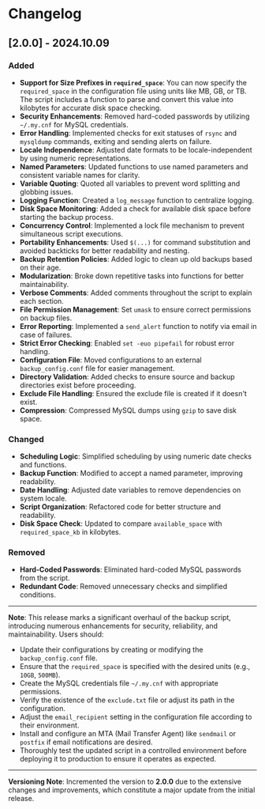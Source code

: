 # Changelog

## [2.0.0] - 2024.10.09

### Added

- **Support for Size Prefixes in `required_space`**: You can now specify the `required_space` in the configuration file using units like MB, GB, or TB. The script includes a function to parse and convert this value into kilobytes for accurate disk space checking.
- **Security Enhancements**: Removed hard-coded passwords by utilizing `~/.my.cnf` for MySQL credentials.
- **Error Handling**: Implemented checks for exit statuses of `rsync` and `mysqldump` commands, exiting and sending alerts on failure.
- **Locale Independence**: Adjusted date formats to be locale-independent by using numeric representations.
- **Named Parameters**: Updated functions to use named parameters and consistent variable names for clarity.
- **Variable Quoting**: Quoted all variables to prevent word splitting and globbing issues.
- **Logging Function**: Created a `log_message` function to centralize logging.
- **Disk Space Monitoring**: Added a check for available disk space before starting the backup process.
- **Concurrency Control**: Implemented a lock file mechanism to prevent simultaneous script executions.
- **Portability Enhancements**: Used `$(...)` for command substitution and avoided backticks for better readability and nesting.
- **Backup Retention Policies**: Added logic to clean up old backups based on their age.
- **Modularization**: Broke down repetitive tasks into functions for better maintainability.
- **Verbose Comments**: Added comments throughout the script to explain each section.
- **File Permission Management**: Set `umask` to ensure correct permissions on backup files.
- **Error Reporting**: Implemented a `send_alert` function to notify via email in case of failures.
- **Strict Error Checking**: Enabled `set -euo pipefail` for robust error handling.
- **Configuration File**: Moved configurations to an external `backup_config.conf` file for easier management.
- **Directory Validation**: Added checks to ensure source and backup directories exist before proceeding.
- **Exclude File Handling**: Ensured the exclude file is created if it doesn't exist.
- **Compression**: Compressed MySQL dumps using `gzip` to save disk space.

### Changed

- **Scheduling Logic**: Simplified scheduling by using numeric date checks and functions.
- **Backup Function**: Modified to accept a named parameter, improving readability.
- **Date Handling**: Adjusted date variables to remove dependencies on system locale.
- **Script Organization**: Refactored code for better structure and readability.
- **Disk Space Check**: Updated to compare `available_space` with `required_space_kb` in kilobytes.

### Removed

- **Hard-Coded Passwords**: Eliminated hard-coded MySQL passwords from the script.
- **Redundant Code**: Removed unnecessary checks and simplified conditions.

---

**Note**: This release marks a significant overhaul of the backup script, introducing numerous enhancements for security, reliability, and maintainability. Users should:

- Update their configurations by creating or modifying the `backup_config.conf` file.
- Ensure that the `required_space` is specified with the desired units (e.g., `10GB`, `500MB`).
- Create the MySQL credentials file `~/.my.cnf` with appropriate permissions.
- Verify the existence of the `exclude.txt` file or adjust its path in the configuration.
- Adjust the `email_recipient` setting in the configuration file according to their environment.
- Install and configure an MTA (Mail Transfer Agent) like `sendmail` or `postfix` if email notifications are desired.
- Thoroughly test the updated script in a controlled environment before deploying it to production to ensure it operates as expected.

---

**Versioning Note**: Incremented the version to **2.0.0** due to the extensive changes and improvements, which constitute a major update from the initial release.